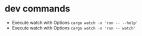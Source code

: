 # dev commands
* Execute watch with Options `cargo watch -x 'run -- --help'`
* Execute watch with Options `cargo watch -x 'run -- watch'`

